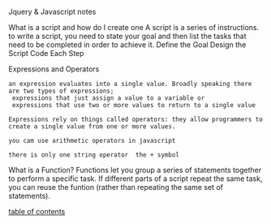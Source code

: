 Jquery & Javascript notes

 What is a script and how do I create one
    A script is a series of instructions.
    to write a script, you need to state your goal and then list the tasks that need to be completed in order to achieve it.
     Define the Goal
     Design the Script
     Code Each Step

Expressions and Operators

    an expression evaluates into a single value. Broadly speaking there are two types of expressions;
     expressions that just assign a value to a variable or
     expressions that use two or more values to return to a single value

    Expressions rely on things called operators: they allow programmers to create a single value from one or more values.

    you cam use arithmetic operators in javascript

    there is only one string operator  the + symbol

What is a Function?
    Functions let you group a series of statements together to perform a specific task. If different parts of a script repeat the same task, you can reuse the funtion (rather than repeating the same set of statements).


 [table of contents](https://andrewliming.github.io/reading-notes/)   